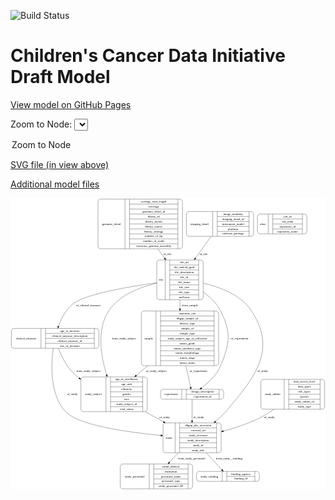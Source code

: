<link rel='stylesheet' href="assets/style.css">
<link rel='stylesheet' href="https://unpkg.com/leaflet@1.5.1/dist/leaflet.css" integrity="sha512-xwE/Az9zrjBIphAcBb3F6JVqxf46+CDLwfLMHloNu6KEQCAWi6HcDUbeOfBIptF7tcCzusKFjFw2yuvEpDL9wQ==" crossorigin="">
<script type="text/javascript" src="https://code.jquery.com/jquery-3.2.1.min.js"></script>
<script type="text/javascript"  src="https://unpkg.com/leaflet@1.5.1/dist/leaflet.js"></script>
<script type="text/javascript" src="assets/actions.js"></script>

![Build Status](https://github.com/CBIIT/ccdi-model/actions/workflows/model-test-and-deploy.yml/badge.svg)

# Children's Cancer Data Initiative Draft Model

[View model on GitHub Pages](https://cbiit.github.io/ccdi-model/)



Zoom to Node: <select id="node_select">
  <option value="">Zoom to Node</option>
</select>
<div id="model"></div>

<p>
<a href="./model-desc/ccdi-model.svg">SVG file (in view above)</a>
<p>
<a href="./model-desc">Additional model files</a>
<div id='graph' style='display:off;'>
<svg width="1458pt" height="1350pt"
 viewBox="0.00 0.00 1458.00 1350.00" xmlns="http://www.w3.org/2000/svg" xmlns:xlink="http://www.w3.org/1999/xlink">
<g id="graph0" class="graph" transform="scale(1 1) rotate(0) translate(4 1346)">
<title>Perl</title>
<polygon fill="#ffffff" stroke="transparent" points="-4,4 -4,-1346 1454,-1346 1454,4 -4,4"/>
<!-- clinical_measure -->
<g id="node1" class="node">
<title>clinical_measure</title>
<path fill="none" stroke="#000000" d="M12,-651C12,-651 393,-651 393,-651 399,-651 405,-657 405,-663 405,-663 405,-731 405,-731 405,-737 399,-743 393,-743 393,-743 12,-743 12,-743 6,-743 0,-737 0,-731 0,-731 0,-663 0,-663 0,-657 6,-651 12,-651"/>
<text text-anchor="middle" x="68.5" y="-693.3" font-family="Times,serif" font-size="14.00" fill="#000000">clinical_measure</text>
<polyline fill="none" stroke="#000000" points="137,-651 137,-743 "/>
<text text-anchor="middle" x="147.5" y="-693.3" font-family="Times,serif" font-size="14.00" fill="#000000"> </text>
<polyline fill="none" stroke="#000000" points="158,-651 158,-743 "/>
<text text-anchor="middle" x="271" y="-727.8" font-family="Times,serif" font-size="14.00" fill="#000000">age_at_measure</text>
<polyline fill="none" stroke="#000000" points="158,-720 384,-720 "/>
<text text-anchor="middle" x="271" y="-704.8" font-family="Times,serif" font-size="14.00" fill="#000000">clinical_measure_description</text>
<polyline fill="none" stroke="#000000" points="158,-697 384,-697 "/>
<text text-anchor="middle" x="271" y="-681.8" font-family="Times,serif" font-size="14.00" fill="#000000">clinical_measure_id</text>
<polyline fill="none" stroke="#000000" points="158,-674 384,-674 "/>
<text text-anchor="middle" x="271" y="-658.8" font-family="Times,serif" font-size="14.00" fill="#000000">site_of_measure</text>
<polyline fill="none" stroke="#000000" points="384,-651 384,-743 "/>
<text text-anchor="middle" x="394.5" y="-693.3" font-family="Times,serif" font-size="14.00" fill="#000000"> </text>
</g>
<!-- study -->
<g id="node2" class="node">
<title>study</title>
<path fill="none" stroke="#000000" d="M714,-167.5C714,-167.5 959,-167.5 959,-167.5 965,-167.5 971,-173.5 971,-179.5 971,-179.5 971,-293.5 971,-293.5 971,-299.5 965,-305.5 959,-305.5 959,-305.5 714,-305.5 714,-305.5 708,-305.5 702,-299.5 702,-293.5 702,-293.5 702,-179.5 702,-179.5 702,-173.5 708,-167.5 714,-167.5"/>
<text text-anchor="middle" x="730" y="-232.8" font-family="Times,serif" font-size="14.00" fill="#000000">study</text>
<polyline fill="none" stroke="#000000" points="758,-167.5 758,-305.5 "/>
<text text-anchor="middle" x="768.5" y="-232.8" font-family="Times,serif" font-size="14.00" fill="#000000"> </text>
<polyline fill="none" stroke="#000000" points="779,-167.5 779,-305.5 "/>
<text text-anchor="middle" x="864.5" y="-290.3" font-family="Times,serif" font-size="14.00" fill="#000000">dbgap_phs_accession</text>
<polyline fill="none" stroke="#000000" points="779,-282.5 950,-282.5 "/>
<text text-anchor="middle" x="864.5" y="-267.3" font-family="Times,serif" font-size="14.00" fill="#000000">external_url</text>
<polyline fill="none" stroke="#000000" points="779,-259.5 950,-259.5 "/>
<text text-anchor="middle" x="864.5" y="-244.3" font-family="Times,serif" font-size="14.00" fill="#000000">study_acronym</text>
<polyline fill="none" stroke="#000000" points="779,-236.5 950,-236.5 "/>
<text text-anchor="middle" x="864.5" y="-221.3" font-family="Times,serif" font-size="14.00" fill="#000000">study_description</text>
<polyline fill="none" stroke="#000000" points="779,-213.5 950,-213.5 "/>
<text text-anchor="middle" x="864.5" y="-198.3" font-family="Times,serif" font-size="14.00" fill="#000000">study_id</text>
<polyline fill="none" stroke="#000000" points="779,-190.5 950,-190.5 "/>
<text text-anchor="middle" x="864.5" y="-175.3" font-family="Times,serif" font-size="14.00" fill="#000000">study_title</text>
<polyline fill="none" stroke="#000000" points="950,-167.5 950,-305.5 "/>
<text text-anchor="middle" x="960.5" y="-232.8" font-family="Times,serif" font-size="14.00" fill="#000000"> </text>
</g>
<!-- clinical_measure&#45;&gt;study -->
<g id="edge5" class="edge">
<title>clinical_measure&#45;&gt;study</title>
<path fill="none" stroke="#000000" d="M194.1786,-650.9941C183.9114,-578.3455 176.0652,-437.1031 251.5,-357 310.4548,-294.3968 538.574,-262.3325 691.9131,-247.5137"/>
<polygon fill="#000000" stroke="#000000" points="692.2794,-250.9947 701.9026,-246.5624 691.6158,-244.0263 692.2794,-250.9947"/>
<text text-anchor="middle" x="282" y="-434.3" font-family="Times,serif" font-size="14.00" fill="#000000">of_study</text>
</g>
<!-- study_subject -->
<g id="node3" class="node">
<title>study_subject</title>
<path fill="none" stroke="#000000" d="M334,-357.5C334,-357.5 617,-357.5 617,-357.5 623,-357.5 629,-363.5 629,-369.5 629,-369.5 629,-506.5 629,-506.5 629,-512.5 623,-518.5 617,-518.5 617,-518.5 334,-518.5 334,-518.5 328,-518.5 322,-512.5 322,-506.5 322,-506.5 322,-369.5 322,-369.5 322,-363.5 328,-357.5 334,-357.5"/>
<text text-anchor="middle" x="380" y="-434.3" font-family="Times,serif" font-size="14.00" fill="#000000">study_subject</text>
<polyline fill="none" stroke="#000000" points="438,-357.5 438,-518.5 "/>
<text text-anchor="middle" x="448.5" y="-434.3" font-family="Times,serif" font-size="14.00" fill="#000000"> </text>
<polyline fill="none" stroke="#000000" points="459,-357.5 459,-518.5 "/>
<text text-anchor="middle" x="533.5" y="-503.3" font-family="Times,serif" font-size="14.00" fill="#000000">age_at_enrollment</text>
<polyline fill="none" stroke="#000000" points="459,-495.5 608,-495.5 "/>
<text text-anchor="middle" x="533.5" y="-480.3" font-family="Times,serif" font-size="14.00" fill="#000000">age_unit</text>
<polyline fill="none" stroke="#000000" points="459,-472.5 608,-472.5 "/>
<text text-anchor="middle" x="533.5" y="-457.3" font-family="Times,serif" font-size="14.00" fill="#000000">ethnicity</text>
<polyline fill="none" stroke="#000000" points="459,-449.5 608,-449.5 "/>
<text text-anchor="middle" x="533.5" y="-434.3" font-family="Times,serif" font-size="14.00" fill="#000000">gender</text>
<polyline fill="none" stroke="#000000" points="459,-426.5 608,-426.5 "/>
<text text-anchor="middle" x="533.5" y="-411.3" font-family="Times,serif" font-size="14.00" fill="#000000">race</text>
<polyline fill="none" stroke="#000000" points="459,-403.5 608,-403.5 "/>
<text text-anchor="middle" x="533.5" y="-388.3" font-family="Times,serif" font-size="14.00" fill="#000000">study_subject_id</text>
<polyline fill="none" stroke="#000000" points="459,-380.5 608,-380.5 "/>
<text text-anchor="middle" x="533.5" y="-365.3" font-family="Times,serif" font-size="14.00" fill="#000000">vital_status</text>
<polyline fill="none" stroke="#000000" points="608,-357.5 608,-518.5 "/>
<text text-anchor="middle" x="618.5" y="-434.3" font-family="Times,serif" font-size="14.00" fill="#000000"> </text>
</g>
<!-- clinical_measure&#45;&gt;study_subject -->
<g id="edge4" class="edge">
<title>clinical_measure&#45;&gt;study_subject</title>
<path fill="none" stroke="#000000" d="M217.7013,-650.9563C231.074,-616.1793 253.4443,-569.1138 285.5,-537 294.1048,-528.3796 303.617,-520.3447 313.6637,-512.8866"/>
<polygon fill="#000000" stroke="#000000" points="315.7436,-515.7021 321.8285,-507.0288 311.663,-510.0144 315.7436,-515.7021"/>
<text text-anchor="middle" x="356.5" y="-540.8" font-family="Times,serif" font-size="14.00" fill="#000000">from_study_subject</text>
</g>
<!-- study_personnel -->
<g id="node8" class="node">
<title>study_personnel</title>
<path fill="none" stroke="#000000" d="M516,-.5C516,-.5 827,-.5 827,-.5 833,-.5 839,-6.5 839,-12.5 839,-12.5 839,-103.5 839,-103.5 839,-109.5 833,-115.5 827,-115.5 827,-115.5 516,-115.5 516,-115.5 510,-115.5 504,-109.5 504,-103.5 504,-103.5 504,-12.5 504,-12.5 504,-6.5 510,-.5 516,-.5"/>
<text text-anchor="middle" x="571" y="-54.3" font-family="Times,serif" font-size="14.00" fill="#000000">study_personnel</text>
<polyline fill="none" stroke="#000000" points="638,-.5 638,-115.5 "/>
<text text-anchor="middle" x="648.5" y="-54.3" font-family="Times,serif" font-size="14.00" fill="#000000"> </text>
<polyline fill="none" stroke="#000000" points="659,-.5 659,-115.5 "/>
<text text-anchor="middle" x="738.5" y="-100.3" font-family="Times,serif" font-size="14.00" fill="#000000">email_address</text>
<polyline fill="none" stroke="#000000" points="659,-92.5 818,-92.5 "/>
<text text-anchor="middle" x="738.5" y="-77.3" font-family="Times,serif" font-size="14.00" fill="#000000">institution</text>
<polyline fill="none" stroke="#000000" points="659,-69.5 818,-69.5 "/>
<text text-anchor="middle" x="738.5" y="-54.3" font-family="Times,serif" font-size="14.00" fill="#000000">personnel_name</text>
<polyline fill="none" stroke="#000000" points="659,-46.5 818,-46.5 "/>
<text text-anchor="middle" x="738.5" y="-31.3" font-family="Times,serif" font-size="14.00" fill="#000000">personnel_type</text>
<polyline fill="none" stroke="#000000" points="659,-23.5 818,-23.5 "/>
<text text-anchor="middle" x="738.5" y="-8.3" font-family="Times,serif" font-size="14.00" fill="#000000">study_personnel_ID</text>
<polyline fill="none" stroke="#000000" points="818,-.5 818,-115.5 "/>
<text text-anchor="middle" x="828.5" y="-54.3" font-family="Times,serif" font-size="14.00" fill="#000000"> </text>
</g>
<!-- study&#45;&gt;study_personnel -->
<g id="edge16" class="edge">
<title>study&#45;&gt;study_personnel</title>
<path fill="none" stroke="#000000" d="M772.7067,-167.4872C759.1924,-152.8673 744.9712,-137.4825 731.5995,-123.0167"/>
<polygon fill="#000000" stroke="#000000" points="734.0507,-120.5123 724.6926,-115.5447 728.9104,-125.2638 734.0507,-120.5123"/>
<text text-anchor="middle" x="834.5" y="-137.8" font-family="Times,serif" font-size="14.00" fill="#000000">from_study_personnel</text>
</g>
<!-- study_funding -->
<g id="node12" class="node">
<title>study_funding</title>
<path fill="none" stroke="#000000" d="M869,-35C869,-35 1136,-35 1136,-35 1142,-35 1148,-41 1148,-47 1148,-47 1148,-69 1148,-69 1148,-75 1142,-81 1136,-81 1136,-81 869,-81 869,-81 863,-81 857,-75 857,-69 857,-69 857,-47 857,-47 857,-41 863,-35 869,-35"/>
<text text-anchor="middle" x="916.5" y="-54.3" font-family="Times,serif" font-size="14.00" fill="#000000">study_funding</text>
<polyline fill="none" stroke="#000000" points="976,-35 976,-81 "/>
<text text-anchor="middle" x="986.5" y="-54.3" font-family="Times,serif" font-size="14.00" fill="#000000"> </text>
<polyline fill="none" stroke="#000000" points="997,-35 997,-81 "/>
<text text-anchor="middle" x="1062" y="-65.8" font-family="Times,serif" font-size="14.00" fill="#000000">funding_agency</text>
<polyline fill="none" stroke="#000000" points="997,-58 1127,-58 "/>
<text text-anchor="middle" x="1062" y="-42.8" font-family="Times,serif" font-size="14.00" fill="#000000">funding_id</text>
<polyline fill="none" stroke="#000000" points="1127,-35 1127,-81 "/>
<text text-anchor="middle" x="1137.5" y="-54.3" font-family="Times,serif" font-size="14.00" fill="#000000"> </text>
</g>
<!-- study&#45;&gt;study_funding -->
<g id="edge15" class="edge">
<title>study&#45;&gt;study_funding</title>
<path fill="none" stroke="#000000" d="M901.4509,-167.2891C907.2223,-161.11 912.9703,-154.9454 918.5,-149 937.0392,-129.0672 957.7868,-106.5923 974.0237,-88.9653"/>
<polygon fill="#000000" stroke="#000000" points="976.9435,-90.9614 981.1424,-81.2341 971.794,-86.2198 976.9435,-90.9614"/>
<text text-anchor="middle" x="1008" y="-137.8" font-family="Times,serif" font-size="14.00" fill="#000000">from_study__funding</text>
</g>
<!-- study_subject&#45;&gt;study -->
<g id="edge6" class="edge">
<title>study_subject&#45;&gt;study</title>
<path fill="none" stroke="#000000" d="M619.7331,-357.4932C647.5555,-341.9635 676.577,-325.7645 704.0039,-310.4556"/>
<polygon fill="#000000" stroke="#000000" points="705.8232,-313.4485 712.8492,-305.5184 702.4115,-307.3362 705.8232,-313.4485"/>
<text text-anchor="middle" x="709" y="-327.8" font-family="Times,serif" font-size="14.00" fill="#000000">of_study</text>
</g>
<!-- alias -->
<g id="node4" class="node">
<title>alias</title>
<path fill="none" stroke="#000000" d="M1151,-1180.5C1151,-1180.5 1356,-1180.5 1356,-1180.5 1362,-1180.5 1368,-1186.5 1368,-1192.5 1368,-1192.5 1368,-1260.5 1368,-1260.5 1368,-1266.5 1362,-1272.5 1356,-1272.5 1356,-1272.5 1151,-1272.5 1151,-1272.5 1145,-1272.5 1139,-1266.5 1139,-1260.5 1139,-1260.5 1139,-1192.5 1139,-1192.5 1139,-1186.5 1145,-1180.5 1151,-1180.5"/>
<text text-anchor="middle" x="1164" y="-1222.8" font-family="Times,serif" font-size="14.00" fill="#000000">alias</text>
<polyline fill="none" stroke="#000000" points="1189,-1180.5 1189,-1272.5 "/>
<text text-anchor="middle" x="1199.5" y="-1222.8" font-family="Times,serif" font-size="14.00" fill="#000000"> </text>
<polyline fill="none" stroke="#000000" points="1210,-1180.5 1210,-1272.5 "/>
<text text-anchor="middle" x="1278.5" y="-1257.3" font-family="Times,serif" font-size="14.00" fill="#000000">cds_id</text>
<polyline fill="none" stroke="#000000" points="1210,-1249.5 1347,-1249.5 "/>
<text text-anchor="middle" x="1278.5" y="-1234.3" font-family="Times,serif" font-size="14.00" fill="#000000">cds_node</text>
<polyline fill="none" stroke="#000000" points="1210,-1226.5 1347,-1226.5 "/>
<text text-anchor="middle" x="1278.5" y="-1211.3" font-family="Times,serif" font-size="14.00" fill="#000000">repository_id</text>
<polyline fill="none" stroke="#000000" points="1210,-1203.5 1347,-1203.5 "/>
<text text-anchor="middle" x="1278.5" y="-1188.3" font-family="Times,serif" font-size="14.00" fill="#000000">repository_name</text>
<polyline fill="none" stroke="#000000" points="1347,-1180.5 1347,-1272.5 "/>
<text text-anchor="middle" x="1357.5" y="-1222.8" font-family="Times,serif" font-size="14.00" fill="#000000"> </text>
</g>
<!-- file -->
<g id="node5" class="node">
<title>file</title>
<path fill="none" stroke="#000000" d="M685,-875.5C685,-875.5 876,-875.5 876,-875.5 882,-875.5 888,-881.5 888,-887.5 888,-887.5 888,-1047.5 888,-1047.5 888,-1053.5 882,-1059.5 876,-1059.5 876,-1059.5 685,-1059.5 685,-1059.5 679,-1059.5 673,-1053.5 673,-1047.5 673,-1047.5 673,-887.5 673,-887.5 673,-881.5 679,-875.5 685,-875.5"/>
<text text-anchor="middle" x="692.5" y="-963.8" font-family="Times,serif" font-size="14.00" fill="#000000">file</text>
<polyline fill="none" stroke="#000000" points="712,-875.5 712,-1059.5 "/>
<text text-anchor="middle" x="722.5" y="-963.8" font-family="Times,serif" font-size="14.00" fill="#000000"> </text>
<polyline fill="none" stroke="#000000" points="733,-875.5 733,-1059.5 "/>
<text text-anchor="middle" x="800" y="-1044.3" font-family="Times,serif" font-size="14.00" fill="#000000">cds_url</text>
<polyline fill="none" stroke="#000000" points="733,-1036.5 867,-1036.5 "/>
<text text-anchor="middle" x="800" y="-1021.3" font-family="Times,serif" font-size="14.00" fill="#000000">dcf_indexd_guid</text>
<polyline fill="none" stroke="#000000" points="733,-1013.5 867,-1013.5 "/>
<text text-anchor="middle" x="800" y="-998.3" font-family="Times,serif" font-size="14.00" fill="#000000">file_description</text>
<polyline fill="none" stroke="#000000" points="733,-990.5 867,-990.5 "/>
<text text-anchor="middle" x="800" y="-975.3" font-family="Times,serif" font-size="14.00" fill="#000000">file_id</text>
<polyline fill="none" stroke="#000000" points="733,-967.5 867,-967.5 "/>
<text text-anchor="middle" x="800" y="-952.3" font-family="Times,serif" font-size="14.00" fill="#000000">file_name</text>
<polyline fill="none" stroke="#000000" points="733,-944.5 867,-944.5 "/>
<text text-anchor="middle" x="800" y="-929.3" font-family="Times,serif" font-size="14.00" fill="#000000">file_size</text>
<polyline fill="none" stroke="#000000" points="733,-921.5 867,-921.5 "/>
<text text-anchor="middle" x="800" y="-906.3" font-family="Times,serif" font-size="14.00" fill="#000000">file_type</text>
<polyline fill="none" stroke="#000000" points="733,-898.5 867,-898.5 "/>
<text text-anchor="middle" x="800" y="-883.3" font-family="Times,serif" font-size="14.00" fill="#000000">md5sum</text>
<polyline fill="none" stroke="#000000" points="867,-875.5 867,-1059.5 "/>
<text text-anchor="middle" x="877.5" y="-963.8" font-family="Times,serif" font-size="14.00" fill="#000000"> </text>
</g>
<!-- file&#45;&gt;clinical_measure -->
<g id="edge2" class="edge">
<title>file&#45;&gt;clinical_measure</title>
<path fill="none" stroke="#000000" d="M672.7572,-954.2299C545.979,-936.795 345.1612,-902.9171 285.5,-857 251.952,-831.1804 230.6825,-787.969 218.0829,-752.957"/>
<polygon fill="#000000" stroke="#000000" points="221.3278,-751.6309 214.756,-743.3205 214.711,-753.9152 221.3278,-751.6309"/>
<text text-anchor="middle" x="356.5" y="-845.8" font-family="Times,serif" font-size="14.00" fill="#000000">of_clinical_measure</text>
</g>
<!-- file&#45;&gt;study -->
<g id="edge7" class="edge">
<title>file&#45;&gt;study</title>
<path fill="none" stroke="#000000" d="M888.3132,-952.071C964.8302,-934.8774 1062.3516,-898.876 1111.5,-824 1229.0946,-644.8485 1131.4333,-519.3035 991.5,-357 977.9198,-341.2488 962.008,-326.1607 945.6474,-312.3144"/>
<polygon fill="#000000" stroke="#000000" points="947.5167,-309.3172 937.5881,-305.6194 943.0437,-314.7017 947.5167,-309.3172"/>
<text text-anchor="middle" x="1163" y="-540.8" font-family="Times,serif" font-size="14.00" fill="#000000">of_study</text>
</g>
<!-- file&#45;&gt;study_subject -->
<g id="edge3" class="edge">
<title>file&#45;&gt;study_subject</title>
<path fill="none" stroke="#000000" d="M672.6018,-951.8849C596.3712,-934.6071 499.3966,-898.5821 450.5,-824 393.0358,-736.3496 414.9296,-612.1053 440.778,-528.4635"/>
<polygon fill="#000000" stroke="#000000" points="444.1799,-529.3142 443.8623,-518.7241 437.5065,-527.2008 444.1799,-529.3142"/>
<text text-anchor="middle" x="521.5" y="-693.3" font-family="Times,serif" font-size="14.00" fill="#000000">from_study_subject</text>
</g>
<!-- sample -->
<g id="node7" class="node">
<title>sample</title>
<path fill="none" stroke="#000000" d="M613.5,-570.5C613.5,-570.5 947.5,-570.5 947.5,-570.5 953.5,-570.5 959.5,-576.5 959.5,-582.5 959.5,-582.5 959.5,-811.5 959.5,-811.5 959.5,-817.5 953.5,-823.5 947.5,-823.5 947.5,-823.5 613.5,-823.5 613.5,-823.5 607.5,-823.5 601.5,-817.5 601.5,-811.5 601.5,-811.5 601.5,-582.5 601.5,-582.5 601.5,-576.5 607.5,-570.5 613.5,-570.5"/>
<text text-anchor="middle" x="635.5" y="-693.3" font-family="Times,serif" font-size="14.00" fill="#000000">sample</text>
<polyline fill="none" stroke="#000000" points="669.5,-570.5 669.5,-823.5 "/>
<text text-anchor="middle" x="680" y="-693.3" font-family="Times,serif" font-size="14.00" fill="#000000"> </text>
<polyline fill="none" stroke="#000000" points="690.5,-570.5 690.5,-823.5 "/>
<text text-anchor="middle" x="814.5" y="-808.3" font-family="Times,serif" font-size="14.00" fill="#000000">anatomic_site</text>
<polyline fill="none" stroke="#000000" points="690.5,-800.5 938.5,-800.5 "/>
<text text-anchor="middle" x="814.5" y="-785.3" font-family="Times,serif" font-size="14.00" fill="#000000">dbgap_sample_id</text>
<polyline fill="none" stroke="#000000" points="690.5,-777.5 938.5,-777.5 "/>
<text text-anchor="middle" x="814.5" y="-762.3" font-family="Times,serif" font-size="14.00" fill="#000000">disease_type</text>
<polyline fill="none" stroke="#000000" points="690.5,-754.5 938.5,-754.5 "/>
<text text-anchor="middle" x="814.5" y="-739.3" font-family="Times,serif" font-size="14.00" fill="#000000">sample_id</text>
<polyline fill="none" stroke="#000000" points="690.5,-731.5 938.5,-731.5 "/>
<text text-anchor="middle" x="814.5" y="-716.3" font-family="Times,serif" font-size="14.00" fill="#000000">sample_type</text>
<polyline fill="none" stroke="#000000" points="690.5,-708.5 938.5,-708.5 "/>
<text text-anchor="middle" x="814.5" y="-693.3" font-family="Times,serif" font-size="14.00" fill="#000000">study_subject_age_at_collection</text>
<polyline fill="none" stroke="#000000" points="690.5,-685.5 938.5,-685.5 "/>
<text text-anchor="middle" x="814.5" y="-670.3" font-family="Times,serif" font-size="14.00" fill="#000000">tumor_grade</text>
<polyline fill="none" stroke="#000000" points="690.5,-662.5 938.5,-662.5 "/>
<text text-anchor="middle" x="814.5" y="-647.3" font-family="Times,serif" font-size="14.00" fill="#000000">tumor_incidence_type</text>
<polyline fill="none" stroke="#000000" points="690.5,-639.5 938.5,-639.5 "/>
<text text-anchor="middle" x="814.5" y="-624.3" font-family="Times,serif" font-size="14.00" fill="#000000">tumor_morphology</text>
<polyline fill="none" stroke="#000000" points="690.5,-616.5 938.5,-616.5 "/>
<text text-anchor="middle" x="814.5" y="-601.3" font-family="Times,serif" font-size="14.00" fill="#000000">tumor_stage</text>
<polyline fill="none" stroke="#000000" points="690.5,-593.5 938.5,-593.5 "/>
<text text-anchor="middle" x="814.5" y="-578.3" font-family="Times,serif" font-size="14.00" fill="#000000">tumor_status</text>
<polyline fill="none" stroke="#000000" points="938.5,-570.5 938.5,-823.5 "/>
<text text-anchor="middle" x="949" y="-693.3" font-family="Times,serif" font-size="14.00" fill="#000000"> </text>
</g>
<!-- file&#45;&gt;sample -->
<g id="edge14" class="edge">
<title>file&#45;&gt;sample</title>
<path fill="none" stroke="#000000" d="M780.5,-875.1658C780.5,-861.8648 780.5,-847.946 780.5,-834.0023"/>
<polygon fill="#000000" stroke="#000000" points="784.0001,-833.8532 780.5,-823.8533 777.0001,-833.8533 784.0001,-833.8532"/>
<text text-anchor="middle" x="827" y="-845.8" font-family="Times,serif" font-size="14.00" fill="#000000">from_sample</text>
</g>
<!-- experiment -->
<g id="node9" class="node">
<title>experiment</title>
<path fill="none" stroke="#000000" d="M702.5,-415C702.5,-415 970.5,-415 970.5,-415 976.5,-415 982.5,-421 982.5,-427 982.5,-427 982.5,-449 982.5,-449 982.5,-455 976.5,-461 970.5,-461 970.5,-461 702.5,-461 702.5,-461 696.5,-461 690.5,-455 690.5,-449 690.5,-449 690.5,-427 690.5,-427 690.5,-421 696.5,-415 702.5,-415"/>
<text text-anchor="middle" x="739.5" y="-434.3" font-family="Times,serif" font-size="14.00" fill="#000000">experiment</text>
<polyline fill="none" stroke="#000000" points="788.5,-415 788.5,-461 "/>
<text text-anchor="middle" x="799" y="-434.3" font-family="Times,serif" font-size="14.00" fill="#000000"> </text>
<polyline fill="none" stroke="#000000" points="809.5,-415 809.5,-461 "/>
<text text-anchor="middle" x="885.5" y="-445.8" font-family="Times,serif" font-size="14.00" fill="#000000">design_description</text>
<polyline fill="none" stroke="#000000" points="809.5,-438 961.5,-438 "/>
<text text-anchor="middle" x="885.5" y="-422.8" font-family="Times,serif" font-size="14.00" fill="#000000">experiment_id</text>
<polyline fill="none" stroke="#000000" points="961.5,-415 961.5,-461 "/>
<text text-anchor="middle" x="972" y="-434.3" font-family="Times,serif" font-size="14.00" fill="#000000"> </text>
</g>
<!-- file&#45;&gt;experiment -->
<g id="edge13" class="edge">
<title>file&#45;&gt;experiment</title>
<path fill="none" stroke="#000000" d="M888.0373,-911.1581C919.8924,-888.6453 950.9299,-859.5148 968.5,-824 1018.5581,-722.8165 1011.7007,-674.2957 968.5,-570 950.6824,-526.9846 911.2927,-490.6781 880.1538,-467.0973"/>
<polygon fill="#000000" stroke="#000000" points="882.146,-464.2174 872.0248,-461.0848 877.9833,-469.8453 882.146,-464.2174"/>
<text text-anchor="middle" x="1056" y="-693.3" font-family="Times,serif" font-size="14.00" fill="#000000">of_experiment</text>
</g>
<!-- genomic_detail -->
<g id="node6" class="node">
<title>genomic_detail</title>
<path fill="none" stroke="#000000" d="M413,-1111.5C413,-1111.5 780,-1111.5 780,-1111.5 786,-1111.5 792,-1117.5 792,-1123.5 792,-1123.5 792,-1329.5 792,-1329.5 792,-1335.5 786,-1341.5 780,-1341.5 780,-1341.5 413,-1341.5 413,-1341.5 407,-1341.5 401,-1335.5 401,-1329.5 401,-1329.5 401,-1123.5 401,-1123.5 401,-1117.5 407,-1111.5 413,-1111.5"/>
<text text-anchor="middle" x="463.5" y="-1222.8" font-family="Times,serif" font-size="14.00" fill="#000000">genomic_detail</text>
<polyline fill="none" stroke="#000000" points="526,-1111.5 526,-1341.5 "/>
<text text-anchor="middle" x="536.5" y="-1222.8" font-family="Times,serif" font-size="14.00" fill="#000000"> </text>
<polyline fill="none" stroke="#000000" points="547,-1111.5 547,-1341.5 "/>
<text text-anchor="middle" x="659" y="-1326.3" font-family="Times,serif" font-size="14.00" fill="#000000">average_read_length</text>
<polyline fill="none" stroke="#000000" points="547,-1318.5 771,-1318.5 "/>
<text text-anchor="middle" x="659" y="-1303.3" font-family="Times,serif" font-size="14.00" fill="#000000">coverage</text>
<polyline fill="none" stroke="#000000" points="547,-1295.5 771,-1295.5 "/>
<text text-anchor="middle" x="659" y="-1280.3" font-family="Times,serif" font-size="14.00" fill="#000000">genomic_detail_id</text>
<polyline fill="none" stroke="#000000" points="547,-1272.5 771,-1272.5 "/>
<text text-anchor="middle" x="659" y="-1257.3" font-family="Times,serif" font-size="14.00" fill="#000000">library_id</text>
<polyline fill="none" stroke="#000000" points="547,-1249.5 771,-1249.5 "/>
<text text-anchor="middle" x="659" y="-1234.3" font-family="Times,serif" font-size="14.00" fill="#000000">library_layout</text>
<polyline fill="none" stroke="#000000" points="547,-1226.5 771,-1226.5 "/>
<text text-anchor="middle" x="659" y="-1211.3" font-family="Times,serif" font-size="14.00" fill="#000000">library_source</text>
<polyline fill="none" stroke="#000000" points="547,-1203.5 771,-1203.5 "/>
<text text-anchor="middle" x="659" y="-1188.3" font-family="Times,serif" font-size="14.00" fill="#000000">library_strategy</text>
<polyline fill="none" stroke="#000000" points="547,-1180.5 771,-1180.5 "/>
<text text-anchor="middle" x="659" y="-1165.3" font-family="Times,serif" font-size="14.00" fill="#000000">number_of_bp</text>
<polyline fill="none" stroke="#000000" points="547,-1157.5 771,-1157.5 "/>
<text text-anchor="middle" x="659" y="-1142.3" font-family="Times,serif" font-size="14.00" fill="#000000">number_of_reads</text>
<polyline fill="none" stroke="#000000" points="547,-1134.5 771,-1134.5 "/>
<text text-anchor="middle" x="659" y="-1119.3" font-family="Times,serif" font-size="14.00" fill="#000000">reference_genome_assembly</text>
<polyline fill="none" stroke="#000000" points="771,-1111.5 771,-1341.5 "/>
<text text-anchor="middle" x="781.5" y="-1222.8" font-family="Times,serif" font-size="14.00" fill="#000000"> </text>
</g>
<!-- genomic_detail&#45;&gt;file -->
<g id="edge11" class="edge">
<title>genomic_detail&#45;&gt;file</title>
<path fill="none" stroke="#000000" d="M678.2766,-1111.3905C688.5465,-1096.9345 698.9884,-1082.2364 709.082,-1068.0286"/>
<polygon fill="#000000" stroke="#000000" points="712.0425,-1069.9047 714.9807,-1059.7255 706.3359,-1065.8506 712.0425,-1069.9047"/>
<text text-anchor="middle" x="722.5" y="-1081.8" font-family="Times,serif" font-size="14.00" fill="#000000">of_file</text>
</g>
<!-- sample&#45;&gt;study_subject -->
<g id="edge1" class="edge">
<title>sample&#45;&gt;study_subject</title>
<path fill="none" stroke="#000000" d="M631.1272,-570.1556C613.1956,-554.9284 595.2063,-539.6523 578.1516,-525.1697"/>
<polygon fill="#000000" stroke="#000000" points="580.273,-522.3795 570.385,-518.5745 575.742,-527.7152 580.273,-522.3795"/>
<text text-anchor="middle" x="671" y="-540.8" font-family="Times,serif" font-size="14.00" fill="#000000">of_study_subject</text>
</g>
<!-- sample&#45;&gt;experiment -->
<g id="edge12" class="edge">
<title>sample&#45;&gt;experiment</title>
<path fill="none" stroke="#000000" d="M807.9258,-570.1556C815.8661,-533.4319 823.8679,-496.4234 829.3758,-470.9496"/>
<polygon fill="#000000" stroke="#000000" points="832.8112,-471.622 831.5036,-461.1082 825.9693,-470.1426 832.8112,-471.622"/>
<text text-anchor="middle" x="866" y="-540.8" font-family="Times,serif" font-size="14.00" fill="#000000">of_experiment</text>
</g>
<!-- experiment&#45;&gt;study -->
<g id="edge8" class="edge">
<title>experiment&#45;&gt;study</title>
<path fill="none" stroke="#000000" d="M836.5,-414.8854C836.5,-390.7992 836.5,-351.6923 836.5,-316.224"/>
<polygon fill="#000000" stroke="#000000" points="840.0001,-315.8448 836.5,-305.8449 833.0001,-315.8449 840.0001,-315.8448"/>
<text text-anchor="middle" x="867" y="-327.8" font-family="Times,serif" font-size="14.00" fill="#000000">of_study</text>
</g>
<!-- imaging_detail -->
<g id="node10" class="node">
<title>imaging_detail</title>
<path fill="none" stroke="#000000" d="M822,-1169C822,-1169 1109,-1169 1109,-1169 1115,-1169 1121,-1175 1121,-1181 1121,-1181 1121,-1272 1121,-1272 1121,-1278 1115,-1284 1109,-1284 1109,-1284 822,-1284 822,-1284 816,-1284 810,-1278 810,-1272 810,-1272 810,-1181 810,-1181 810,-1175 816,-1169 822,-1169"/>
<text text-anchor="middle" x="871" y="-1222.8" font-family="Times,serif" font-size="14.00" fill="#000000">imaging_detail</text>
<polyline fill="none" stroke="#000000" points="932,-1169 932,-1284 "/>
<text text-anchor="middle" x="942.5" y="-1222.8" font-family="Times,serif" font-size="14.00" fill="#000000"> </text>
<polyline fill="none" stroke="#000000" points="953,-1169 953,-1284 "/>
<text text-anchor="middle" x="1026.5" y="-1268.8" font-family="Times,serif" font-size="14.00" fill="#000000">image_modality</text>
<polyline fill="none" stroke="#000000" points="953,-1261 1100,-1261 "/>
<text text-anchor="middle" x="1026.5" y="-1245.8" font-family="Times,serif" font-size="14.00" fill="#000000">imaging_detail_id</text>
<polyline fill="none" stroke="#000000" points="953,-1238 1100,-1238 "/>
<text text-anchor="middle" x="1026.5" y="-1222.8" font-family="Times,serif" font-size="14.00" fill="#000000">instrument_model</text>
<polyline fill="none" stroke="#000000" points="953,-1215 1100,-1215 "/>
<text text-anchor="middle" x="1026.5" y="-1199.8" font-family="Times,serif" font-size="14.00" fill="#000000">platform</text>
<polyline fill="none" stroke="#000000" points="953,-1192 1100,-1192 "/>
<text text-anchor="middle" x="1026.5" y="-1176.8" font-family="Times,serif" font-size="14.00" fill="#000000">software_package</text>
<polyline fill="none" stroke="#000000" points="1100,-1169 1100,-1284 "/>
<text text-anchor="middle" x="1110.5" y="-1222.8" font-family="Times,serif" font-size="14.00" fill="#000000"> </text>
</g>
<!-- imaging_detail&#45;&gt;file -->
<g id="edge10" class="edge">
<title>imaging_detail&#45;&gt;file</title>
<path fill="none" stroke="#000000" d="M924.2127,-1168.6977C903.0162,-1139.0227 876.5808,-1102.0132 852.1833,-1067.8566"/>
<polygon fill="#000000" stroke="#000000" points="855.019,-1065.8049 846.3585,-1059.7019 849.3229,-1069.8736 855.019,-1065.8049"/>
<text text-anchor="middle" x="889.5" y="-1081.8" font-family="Times,serif" font-size="14.00" fill="#000000">of_file</text>
</g>
<!-- study_admin -->
<g id="node11" class="node">
<title>study_admin</title>
<path fill="none" stroke="#000000" d="M1167,-369C1167,-369 1438,-369 1438,-369 1444,-369 1450,-375 1450,-381 1450,-381 1450,-495 1450,-495 1450,-501 1444,-507 1438,-507 1438,-507 1167,-507 1167,-507 1161,-507 1155,-501 1155,-495 1155,-495 1155,-381 1155,-381 1155,-375 1161,-369 1167,-369"/>
<text text-anchor="middle" x="1209" y="-434.3" font-family="Times,serif" font-size="14.00" fill="#000000">study_admin</text>
<polyline fill="none" stroke="#000000" points="1263,-369 1263,-507 "/>
<text text-anchor="middle" x="1273.5" y="-434.3" font-family="Times,serif" font-size="14.00" fill="#000000"> </text>
<polyline fill="none" stroke="#000000" points="1284,-369 1284,-507 "/>
<text text-anchor="middle" x="1356.5" y="-491.8" font-family="Times,serif" font-size="14.00" fill="#000000">data_access_level</text>
<polyline fill="none" stroke="#000000" points="1284,-484 1429,-484 "/>
<text text-anchor="middle" x="1356.5" y="-468.8" font-family="Times,serif" font-size="14.00" fill="#000000">data_types</text>
<polyline fill="none" stroke="#000000" points="1284,-461 1429,-461 "/>
<text text-anchor="middle" x="1356.5" y="-445.8" font-family="Times,serif" font-size="14.00" fill="#000000">file_types</text>
<polyline fill="none" stroke="#000000" points="1284,-438 1429,-438 "/>
<text text-anchor="middle" x="1356.5" y="-422.8" font-family="Times,serif" font-size="14.00" fill="#000000">species</text>
<polyline fill="none" stroke="#000000" points="1284,-415 1429,-415 "/>
<text text-anchor="middle" x="1356.5" y="-399.8" font-family="Times,serif" font-size="14.00" fill="#000000">study_admin_id</text>
<polyline fill="none" stroke="#000000" points="1284,-392 1429,-392 "/>
<text text-anchor="middle" x="1356.5" y="-376.8" font-family="Times,serif" font-size="14.00" fill="#000000">study_type</text>
<polyline fill="none" stroke="#000000" points="1429,-369 1429,-507 "/>
<text text-anchor="middle" x="1439.5" y="-434.3" font-family="Times,serif" font-size="14.00" fill="#000000"> </text>
</g>
<!-- study_admin&#45;&gt;study -->
<g id="edge9" class="edge">
<title>study_admin&#45;&gt;study</title>
<path fill="none" stroke="#000000" d="M1215.3893,-368.7779C1192.0083,-352.454 1166.0881,-336.2574 1140.5,-324 1090.5945,-300.0938 1032.8816,-281.4515 981.2374,-267.6326"/>
<polygon fill="#000000" stroke="#000000" points="981.8934,-264.186 971.3315,-265.0208 980.1087,-270.9547 981.8934,-264.186"/>
<text text-anchor="middle" x="1194" y="-327.8" font-family="Times,serif" font-size="14.00" fill="#000000">of_study</text>
</g>
</g>
</svg>
</div>
